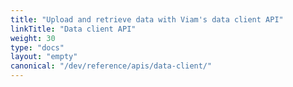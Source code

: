 ```yaml
---
title: "Upload and retrieve data with Viam's data client API"
linkTitle: "Data client API"
weight: 30
type: "docs"
layout: "empty"
canonical: "/dev/reference/apis/data-client/"
---
```

